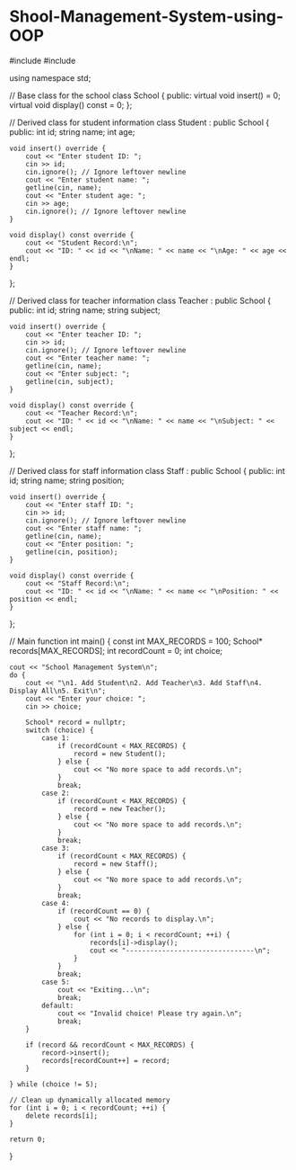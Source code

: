 # Shool-Management-System-using-OOP
#include <iostream>
#include <string>

using namespace std;

// Base class for the school
class School {
public:
    virtual void insert() = 0;
    virtual void display() const = 0;
};

// Derived class for student information
class Student : public School {
public:
    int id;
    string name;
    int age;

    void insert() override {
        cout << "Enter student ID: ";
        cin >> id;
        cin.ignore(); // Ignore leftover newline
        cout << "Enter student name: ";
        getline(cin, name);
        cout << "Enter student age: ";
        cin >> age;
        cin.ignore(); // Ignore leftover newline
    }

    void display() const override {
        cout << "Student Record:\n";
        cout << "ID: " << id << "\nName: " << name << "\nAge: " << age << endl;
    }
};

// Derived class for teacher information
class Teacher : public School {
public:
    int id;
    string name;
    string subject;

    void insert() override {
        cout << "Enter teacher ID: ";
        cin >> id;
        cin.ignore(); // Ignore leftover newline
        cout << "Enter teacher name: ";
        getline(cin, name);
        cout << "Enter subject: ";
        getline(cin, subject);
    }

    void display() const override {
        cout << "Teacher Record:\n";
        cout << "ID: " << id << "\nName: " << name << "\nSubject: " << subject << endl;
    }
};

// Derived class for staff information
class Staff : public School {
public:
    int id;
    string name;
    string position;

    void insert() override {
        cout << "Enter staff ID: ";
        cin >> id;
        cin.ignore(); // Ignore leftover newline
        cout << "Enter staff name: ";
        getline(cin, name);
        cout << "Enter position: ";
        getline(cin, position);
    }

    void display() const override {
        cout << "Staff Record:\n";
        cout << "ID: " << id << "\nName: " << name << "\nPosition: " << position << endl;
    }
};

// Main function
int main() {
    const int MAX_RECORDS = 100;
    School* records[MAX_RECORDS];
    int recordCount = 0;
    int choice;

    cout << "School Management System\n";
    do {
        cout << "\n1. Add Student\n2. Add Teacher\n3. Add Staff\n4. Display All\n5. Exit\n";
        cout << "Enter your choice: ";
        cin >> choice;

        School* record = nullptr;
        switch (choice) {
            case 1:
                if (recordCount < MAX_RECORDS) {
                    record = new Student();
                } else {
                    cout << "No more space to add records.\n";
                }
                break;
            case 2:
                if (recordCount < MAX_RECORDS) {
                    record = new Teacher();
                } else {
                    cout << "No more space to add records.\n";
                }
                break;
            case 3:
                if (recordCount < MAX_RECORDS) {
                    record = new Staff();
                } else {
                    cout << "No more space to add records.\n";
                }
                break;
            case 4:
                if (recordCount == 0) {
                    cout << "No records to display.\n";
                } else {
                    for (int i = 0; i < recordCount; ++i) {
                        records[i]->display();
                        cout << "--------------------------------\n";
                    }
                }
                break;
            case 5:
                cout << "Exiting...\n";
                break;
            default:
                cout << "Invalid choice! Please try again.\n";
                break;
        }

        if (record && recordCount < MAX_RECORDS) {
            record->insert();
            records[recordCount++] = record;
        }

    } while (choice != 5);

    // Clean up dynamically allocated memory
    for (int i = 0; i < recordCount; ++i) {
        delete records[i];
    }

    return 0;
}
